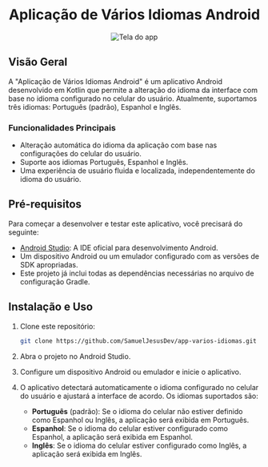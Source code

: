 <h1 align="center">Aplicação de Vários Idiomas Android</h1>

<p align="center">
  <img src="https://github.com/SamuelJesusDev/app-varios-idiomas/assets/67060353/aeeff20c-2041-4620-97f8-2d993e9fc467" alt="Tela do app">
</p>

## Visão Geral

A "Aplicação de Vários Idiomas Android" é um aplicativo Android desenvolvido em Kotlin que permite a alteração do idioma da interface com base no idioma configurado no celular do usuário. Atualmente, suportamos três idiomas: Português (padrão), Espanhol e Inglês.

### Funcionalidades Principais

- Alteração automática do idioma da aplicação com base nas configurações do celular do usuário.
- Suporte aos idiomas Português, Espanhol e Inglês.
- Uma experiência de usuário fluida e localizada, independentemente do idioma do usuário.


## Pré-requisitos

Para começar a desenvolver e testar este aplicativo, você precisará do seguinte:

- [Android Studio](https://developer.android.com/studio): A IDE oficial para desenvolvimento Android.
- Um dispositivo Android ou um emulador configurado com as versões de SDK apropriadas.
- Este projeto já inclui todas as dependências necessárias no arquivo de configuração Gradle.

## Instalação e Uso

1. Clone este repositório:

   ```bash
   git clone https://github.com/SamuelJesusDev/app-varios-idiomas.git

2. Abra o projeto no Android Studio.

3. Configure um dispositivo Android ou emulador e inicie o aplicativo.

4. O aplicativo detectará automaticamente o idioma configurado no celular do usuário e ajustará a interface de acordo. Os idiomas suportados são:

   - **Português** (padrão): Se o idioma do celular não estiver definido como Espanhol ou Inglês, a aplicação será exibida em Português.
   - **Espanhol**: Se o idioma do celular estiver configurado como Espanhol, a aplicação será exibida em Espanhol.
   - **Inglês**: Se o idioma do celular estiver configurado como Inglês, a aplicação será exibida em Inglês.

